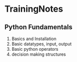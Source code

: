 # TrainingNotes

## Python Fundamentals
1. Basics and Installation
2. Basic datatypes, input, output
3. Basic python operators
4. decision making structures
